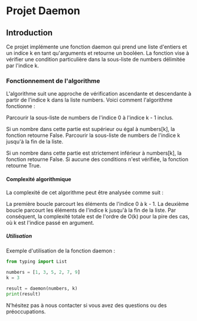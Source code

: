 # Projet Daemon

## Introduction
Ce projet implémente une fonction daemon qui prend une liste d'entiers et un indice k en tant qu'arguments et retourne un booléen. La fonction vise à vérifier une condition particulière dans la sous-liste de numbers délimitée par l'indice k.

### Fonctionnement de l'algorithme

L'algorithme suit une approche de vérification ascendante et descendante à partir de l'indice k dans la liste numbers. Voici comment l'algorithme fonctionne :

Parcourir la sous-liste de numbers de l'indice 0 à l'indice k - 1 inclus.

Si un nombre dans cette partie est supérieur ou égal à numbers[k], la fonction retourne False.
Parcourir la sous-liste de numbers de l'indice k jusqu'à la fin de la liste.

Si un nombre dans cette partie est strictement inférieur à numbers[k], la fonction retourne False.
Si aucune des conditions n'est vérifiée, la fonction retourne True.

#### Complexité algorithmique

La complexité de cet algorithme peut être analysée comme suit :

La première boucle parcourt les éléments de l'indice 0 à k - 1.
La deuxième boucle parcourt les éléments de l'indice k jusqu'à la fin de la liste.
Par conséquent, la complexité totale est de l'ordre de O(k) pour la pire des cas, où k est l'indice passé en argument.

##### Utilisation
Exemple d'utilisation de la fonction daemon :

```python
from typing import List

numbers = [1, 3, 5, 2, 7, 9]
k = 3

result = daemon(numbers, k)
print(result)
```

N'hésitez pas à nous contacter si vous avez des questions ou des préoccupations.
